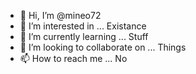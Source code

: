 - 👋 Hi, I’m @mineo72
- 👀 I’m interested in ... Existance
- 🌱 I’m currently learning ... Stuff
- 💞️ I’m looking to collaborate on ... Things
- 📫 How to reach me ... No

<!---
mineo72/mineo72 is a ✨ special ✨ repository because its `README.md` (this file) appears on your GitHub profile.
You can click the Preview link to take a look at your changes.
--->
